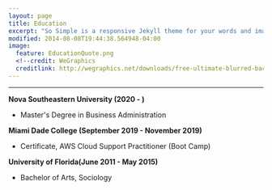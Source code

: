 ```yaml
---
layout: page
title: Education
excerpt: "So Simple is a responsive Jekyll theme for your words and images."
modified: 2014-08-08T19:44:38.564948-04:00
image:
  feature: EducationQuote.png 
  <!--credit: WeGraphics
  creditlink: http://wegraphics.net/downloads/free-ultimate-blurred-background-pack/ -->
---
```


<hr/>


  
**Nova Southeastern University (2020 - )**
   
   * Master's Degree in Business Administration
   
**Miami Dade College (September 2019 - November 2019)**
   * Certificate, AWS Cloud Support Practitioner (Boot Camp)   
 
**University of Florida(June 2011 - May 2015)**
   * Bachelor of Arts, Sociology
 


[^1]: Example: *domain.com/category-name/post-title*
